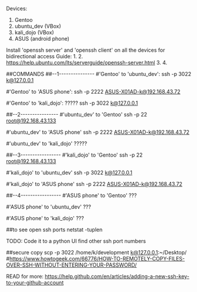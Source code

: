 Devices:
1. Gentoo 
2. ubuntu_dev (VBox)
3. kali_dojo (VBox)
4. ASUS (android phone) 

Install 'openssh server' and 'openssh client' on all the devices for bidirectional access
Guide:
1.
2. https://help.ubuntu.com/lts/serverguide/openssh-server.html
3.
4.

##COMMANDS
##--1---------------
#'Gentoo' to 'ubuntu_dev':
ssh -p 3022 k@127.0.0.1

#'Gentoo' to 'ASUS phone':
ssh -p 2222 ASUS-X01AD-k@192.168.43.72

#'Gentoo' to 'kali_dojo':
?????
ssh -p 3022 k@127.0.0.1

##--2----------------
#'ubuntu_dev' to 'Gentoo' 
ssh -p 22 root@192.168.43.133

#'ubuntu_dev' to 'ASUS phone'
ssh -p 2222 ASUS-X01AD-k@192.168.43.72

#'ubuntu_dev' to 'kali_dojo'
?????

##--3-----------<test>------
#'kali_dojo' to 'Gentoo' <test>
ssh -p 22 root@192.168.43.133

#'kali_dojo' to 'ubuntu_dev' <test>
ssh -p 3022 k@127.0.0.1

#'kali_dojo' to 'ASUS phone' <test>
ssh -p 2222 ASUS-X01AD-k@192.168.43.72

##--4-----------------
#'ASUS phone' to 'Gentoo'
???

#'ASUS phone' to 'ubuntu_dev'
???

#'ASUS phone' to 'kali_dojo'
???


##to see open ssh ports
netstat -tuplen

TODO: Code it to a python UI
find other ssh port numbers

##secure copy
scp -p 3022 /home/k/development k@127.0.0.1:~/Desktop/
#https://www.howtogeek.com/66776/HOW-TO-REMOTELY-COPY-FILES-OVER-SSH-WITHOUT-ENTERING-YOUR-PASSWORD/

READ for more:
https://help.github.com/en/articles/adding-a-new-ssh-key-to-your-github-account